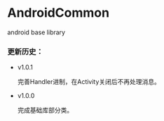 # AndroidCommon

android base library


### 更新历史：

 - v1.0.1
   
   完善Handler进制，在Activity关闭后不再处理消息。
   
- v1.0.0
   
   完成基础库部分类。 

